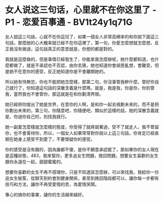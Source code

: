 # 女人说这三句话，心里就不在你这里了 - P1 - 恋爱百事通 - BV1t24y1q71G

女人說這三句話，心就不在你這兒了，如果一個女人非常高頻率的和你說下面這三句話，那麼她的心大概率就已經不在你這裡了，第一句，你愛怎麼想就怎麼想，反正我沒有做過，這句話真正的意思就是，你想的都是對的。

我就是這麼做的，但是事情已經發生了，你能拿我怎麼辦呢，她什麼都知道，也什麼都做了，就是不承認也不否認，由你去猜，她也知道你會胡思亂想，會難受，但是她不在意你的感受，反正她知道你是不會離開她的。

所以她有恃無恐，你也不能把她怎麼樣，那第二句，你沒事管我幹什麼，管好你自己就行了，你知道這句話的深層含義是什麼嗎，就是，我是我，你是你，你別管我，當然我也不會管你，那這就是在和你劃清界限。

她已經把你提出了她是世界，在意你的人啊，是和你一起去規劃未來的，而不是把你劃出未來的，第三句，你隨意吧，你隨便吧，類似於這樣的話，她的深層含義就是，你過你自己的，別找我就行。

她一副愛怎麼樣就怎麼樣的態度，你受得了就將就著過，受不了就走人，我不管留你，也不會善待你，所以，一個女人如果常常對你說以上這三句話，你肯定已經長期在她身上感受不到愛了，不要懷疑你的感受。

你的感受是沒有錯的，因為誰都不傻，是你不願意承認罷了，那如果你的女人現在是這種狀態，483，我來幫你，更多追女生問題，挽回問題，想要女生喜歡的女生跟你永遠在一起，甜甜蜜蜜的。

想要你喜歡的女生不再不搭理你，只是不知道該怎麼辦，可以來找我，我給你一份追女生秘笈，從聊天到約會到健身關係，甚至到挽回階段都可以，讓你每一步都有技巧和方法，讓你不再受愛情的苦，為愛情哭鬧。

專心的搞你的事業，讓你的生活越來越好。